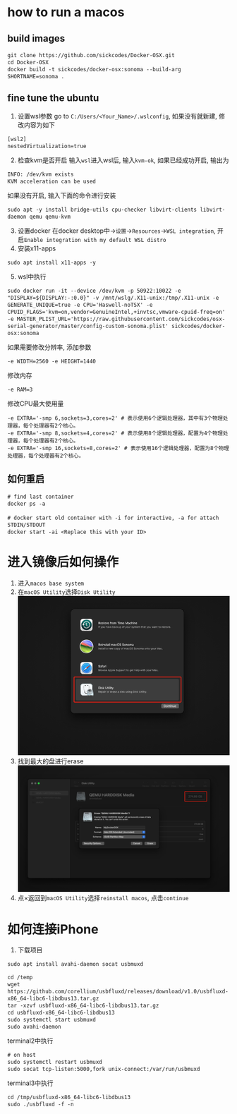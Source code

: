 # how to run a macos
## build images
```shell
git clone https://github.com/sickcodes/Docker-OSX.git
cd Docker-OSX
docker build -t sickcodes/docker-osx:sonoma --build-arg SHORTNAME=sonoma .
```
## fine tune the ubuntu
1. 设置wsl参数
go to `C:/Users/<Your_Name>/.wslconfig`, 如果没有就新建, 修改内容为如下
```text
[wsl2]
nestedVirtualization=true
```
2. 检查kvm是否开启
输入`wsl`进入wsl后, 输入`kvm-ok`, 如果已经成功开启, 输出为
```shell
INFO: /dev/kvm exists
KVM acceleration can be used
```
如果没有开启, 输入下面的命令进行安装
```shell
sudo apt -y install bridge-utils cpu-checker libvirt-clients libvirt-daemon qemu qemu-kvm
```
3. 设置docker
在docker desktop中->`设置`->`Resources`->`WSL integration`, 开启`Enable integration with my default WSL distro`
4. 安装x11-apps
```shell
sudo apt install x11-apps -y
```
5. wsl中执行
```shell
sudo docker run -it --device /dev/kvm -p 50922:10022 -e "DISPLAY=${DISPLAY:-:0.0}" -v /mnt/wslg/.X11-unix:/tmp/.X11-unix -e GENERATE_UNIQUE=true -e CPU='Haswell-noTSX' -e CPUID_FLAGS='kvm=on,vendor=GenuineIntel,+invtsc,vmware-cpuid-freq=on' -e MASTER_PLIST_URL='https://raw.githubusercontent.com/sickcodes/osx-serial-generator/master/config-custom-sonoma.plist' sickcodes/docker-osx:sonoma
```
如果需要修改分辨率, 添加参数
```shell
-e WIDTH=2560 -e HEIGHT=1440
```
修改内存
```shell
-e RAM=3
```
修改CPU最大使用量
```shell
-e EXTRA='-smp 6,sockets=3,cores=2' # 表示使用6个逻辑处理器，其中有3个物理处理器，每个处理器有2个核心。
-e EXTRA='-smp 8,sockets=4,cores=2' # 表示使用8个逻辑处理器，配置为4个物理处理器，每个处理器有2个核心。
-e EXTRA='-smp 16,sockets=8,cores=2' # 表示使用16个逻辑处理器，配置为8个物理处理器，每个处理器有2个核心。
```
## 如何重启
```shell
# find last container
docker ps -a

# docker start old container with -i for interactive, -a for attach STDIN/STDOUT
docker start -ai <Replace this with your ID>
```

# 进入镜像后如何操作
1. 进入`macos base system`
2. 在`macOS Utility`选择`Disk Utility`
![img_1.png](img_1.png)
3. 找到最大的盘进行erase
![img.png](img.png)
4. 点×返回到`macOS Utility`选择`reinstall macos`, 点击`continue`

# 如何连接iPhone
1. 下载项目
```shell
sudo apt install avahi-daemon socat usbmuxd
```
```shell
cd /temp
wget https://github.com/corellium/usbfluxd/releases/download/v1.0/usbfluxd-x86_64-libc6-libdbus13.tar.gz
tar -xzvf usbfluxd-x86_64-libc6-libdbus13.tar.gz
cd usbfluxd-x86_64-libc6-libdbus13
sudo systemctl start usbmuxd
sudo avahi-daemon
```
terminal2中执行
```shell
# on host
sudo systemctl restart usbmuxd
sudo socat tcp-listen:5000,fork unix-connect:/var/run/usbmuxd
```
terminal3中执行
```shell
cd /tmp/usbfluxd-x86_64-libc6-libdbus13
sudo ./usbfluxd -f -n
```
